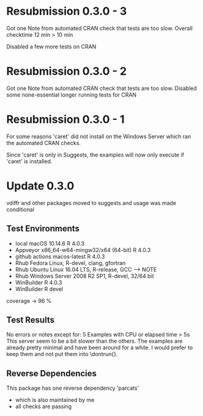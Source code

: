 # Resubmission 0.3.0 - 3

Got one Note from automated CRAN check that tests are too slow.
Overall checktime 12 min > 10 min

Disabled a few more tests on CRAN

# Resubmission 0.3.0 - 2

Got one Note from automated CRAN check that tests are too slow.
Disabled some none-essential longer running tests for CRAN

# Resubmission 0.3.0 - 1

For some reasons 'caret' did not install on the Windows Server which ran
the automated CRAN checks.

Since 'caret' is only in Suggests, the examples will now only execute if 'caret'
is installed.

# Update 0.3.0

vdiffr and other packages moved to suggests and usage was made conditional

## Test Environments
* local macOS 10.14.6 R 4.0.3
* Appveyor x86_64-w64-mingw32/x64 (64-bit) R 4.0.3
* github actions macos-latest R 4.0.3
* Rhub Fedora Linux, R-devel, clang, gfortran
* Rhub Ubuntu Linux 16.04 LTS, R-release, GCC --> NOTE
* Rhub Windows Server 2008 R2 SP1, R-devel, 32/64 bit
* WinBuilder R 4.0.3
* WinBuilder R devel

coverage -> 96 %


## Test Results

No errors or notes except for:
5 Examples with CPU or elapsed time > 5s
This server seem to be a bit slower than the others.
The examples are already pretty minimal and have been around for a while. 
I would prefer to keep them and not put them into \dontrun{}. 

## Reverse Dependencies

This package has one reverse dependency 'parcats'
- which is also maintained by me
- all checks are passing